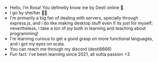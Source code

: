 - Hello, I’m Rosa! You definetly know me by Desti online 🌹.
- I go by she/her 🏳️‍⚧️.
- I'm primarily a big fan of dealing with servers, specially through express.js, and i do like making desktop stuff even if its just for myself; nevertheless, i take a ton of joy both in learning and teaching about programming!
- I'm learning curious to get a good grasp on more functional languages, and i got my eyes on scala.
- You can reach me through my discord (desti6666)
- Fun fact: i've been learning since 2021, all outta passion <3
